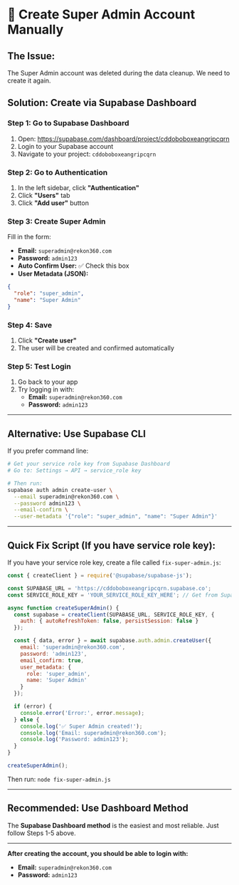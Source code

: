 # 🔧 Create Super Admin Account Manually

## **The Issue:**
The Super Admin account was deleted during the data cleanup. We need to create it again.

## **Solution: Create via Supabase Dashboard**

### **Step 1: Go to Supabase Dashboard**
1. Open: https://supabase.com/dashboard/project/cddoboboxeangripcqrn
2. Login to your Supabase account
3. Navigate to your project: `cddoboboxeangripcqrn`

### **Step 2: Go to Authentication**
1. In the left sidebar, click **"Authentication"**
2. Click **"Users"** tab
3. Click **"Add user"** button

### **Step 3: Create Super Admin**
Fill in the form:
- **Email:** `superadmin@rekon360.com`
- **Password:** `admin123`
- **Auto Confirm User:** ✅ Check this box
- **User Metadata (JSON):**
```json
{
  "role": "super_admin",
  "name": "Super Admin"
}
```

### **Step 4: Save**
1. Click **"Create user"**
2. The user will be created and confirmed automatically

### **Step 5: Test Login**
1. Go back to your app
2. Try logging in with:
   - **Email:** `superadmin@rekon360.com`
   - **Password:** `admin123`

---

## **Alternative: Use Supabase CLI**

If you prefer command line:

```bash
# Get your service role key from Supabase Dashboard
# Go to: Settings → API → service_role key

# Then run:
supabase auth admin create-user \
  --email superadmin@rekon360.com \
  --password admin123 \
  --email-confirm \
  --user-metadata '{"role": "super_admin", "name": "Super Admin"}'
```

---

## **Quick Fix Script (If you have service role key):**

If you have your service role key, create a file called `fix-super-admin.js`:

```javascript
const { createClient } = require('@supabase/supabase-js');

const SUPABASE_URL = 'https://cddoboboxeangripcqrn.supabase.co';
const SERVICE_ROLE_KEY = 'YOUR_SERVICE_ROLE_KEY_HERE'; // Get from Supabase Dashboard

async function createSuperAdmin() {
  const supabase = createClient(SUPABASE_URL, SERVICE_ROLE_KEY, {
    auth: { autoRefreshToken: false, persistSession: false }
  });

  const { data, error } = await supabase.auth.admin.createUser({
    email: 'superadmin@rekon360.com',
    password: 'admin123',
    email_confirm: true,
    user_metadata: {
      role: 'super_admin',
      name: 'Super Admin'
    }
  });

  if (error) {
    console.error('Error:', error.message);
  } else {
    console.log('✅ Super Admin created!');
    console.log('Email: superadmin@rekon360.com');
    console.log('Password: admin123');
  }
}

createSuperAdmin();
```

Then run: `node fix-super-admin.js`

---

## **Recommended: Use Dashboard Method**

The **Supabase Dashboard method** is the easiest and most reliable. Just follow Steps 1-5 above.

---

**After creating the account, you should be able to login with:**
- **Email:** `superadmin@rekon360.com`
- **Password:** `admin123`
